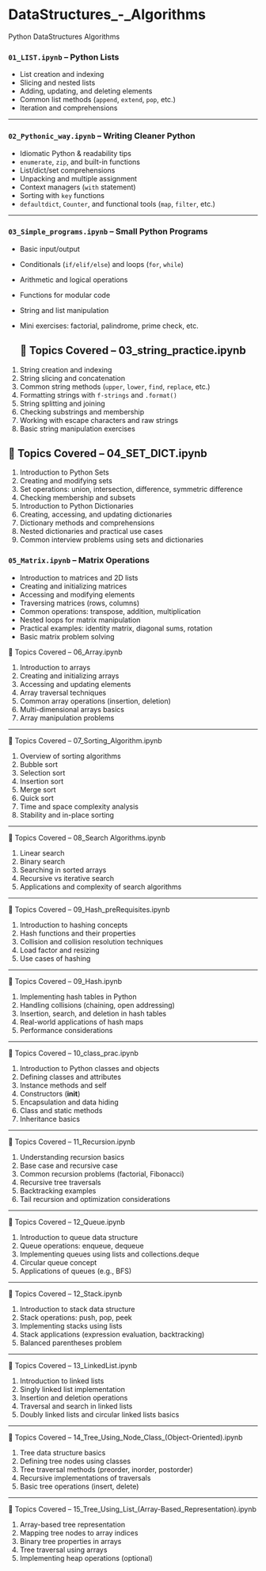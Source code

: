 # DataStructures_-_Algorithms
Python DataStructures Algorithms


###  `01_LIST.ipynb` – Python Lists  
- List creation and indexing  
- Slicing and nested lists  
- Adding, updating, and deleting elements  
- Common list methods (`append`, `extend`, `pop`, etc.)  
- Iteration and comprehensions  

---

###  `02_Pythonic_way.ipynb` – Writing Cleaner Python  
- Idiomatic Python & readability tips  
- `enumerate`, `zip`, and built-in functions  
- List/dict/set comprehensions  
- Unpacking and multiple assignment  
- Context managers (`with` statement)  
- Sorting with `key` functions  
- `defaultdict`, `Counter`, and functional tools (`map`, `filter`, etc.)  

---

###  `03_Simple_programs.ipynb` – Small Python Programs  
- Basic input/output  
- Conditionals (`if/elif/else`) and loops (`for`, `while`)  
- Arithmetic and logical operations  
- Functions for modular code  
- String and list manipulation  
- Mini exercises: factorial, palindrome, prime check, etc.

  ## 📌 Topics Covered – 03_string_practice.ipynb

1. String creation and indexing  
2. String slicing and concatenation  
3. Common string methods (`upper`, `lower`, `find`, `replace`, etc.)  
4. Formatting strings with `f-strings` and `.format()`  
5. String splitting and joining  
6. Checking substrings and membership  
7. Working with escape characters and raw strings  
8. Basic string manipulation exercises

## 📌 Topics Covered – 04_SET_DICT.ipynb

1. Introduction to Python Sets  
2. Creating and modifying sets  
3. Set operations: union, intersection, difference, symmetric difference  
4. Checking membership and subsets  
5. Introduction to Python Dictionaries  
6. Creating, accessing, and updating dictionaries  
7. Dictionary methods and comprehensions  
8. Nested dictionaries and practical use cases  
9. Common interview problems using sets and dictionaries

### `05_Matrix.ipynb` – Matrix Operations  
- Introduction to matrices and 2D lists  
- Creating and initializing matrices  
- Accessing and modifying elements  
- Traversing matrices (rows, columns)  
- Common operations: transpose, addition, multiplication  
- Nested loops for matrix manipulation  
- Practical examples: identity matrix, diagonal sums, rotation  
- Basic matrix problem solving
  
📌 Topics Covered – 06_Array.ipynb
1.	Introduction to arrays
2.	Creating and initializing arrays
3.	Accessing and updating elements
4.	Array traversal techniques
5.	Common array operations (insertion, deletion)
6.	Multi-dimensional arrays basics
7.	Array manipulation problems
________________________________________
📌 Topics Covered – 07_Sorting_Algorithm.ipynb
1.	Overview of sorting algorithms
2.	Bubble sort
3.	Selection sort
4.	Insertion sort
5.	Merge sort
6.	Quick sort
7.	Time and space complexity analysis
8.	Stability and in-place sorting
________________________________________
📌 Topics Covered – 08_Search Algorithms.ipynb
1.	Linear search
2.	Binary search
3.	Searching in sorted arrays
4.	Recursive vs iterative search
5.	Applications and complexity of search algorithms
________________________________________
📌 Topics Covered – 09_Hash_preRequisites.ipynb
1.	Introduction to hashing concepts
2.	Hash functions and their properties
3.	Collision and collision resolution techniques
4.	Load factor and resizing
5.	Use cases of hashing
________________________________________
📌 Topics Covered – 09_Hash.ipynb
1.	Implementing hash tables in Python
2.	Handling collisions (chaining, open addressing)
3.	Insertion, search, and deletion in hash tables
4.	Real-world applications of hash maps
5.	Performance considerations
________________________________________
📌 Topics Covered – 10_class_prac.ipynb
1.	Introduction to Python classes and objects
2.	Defining classes and attributes
3.	Instance methods and self
4.	Constructors (__init__)
5.	Encapsulation and data hiding
6.	Class and static methods
7.	Inheritance basics
________________________________________
📌 Topics Covered – 11_Recursion.ipynb
1.	Understanding recursion basics
2.	Base case and recursive case
3.	Common recursion problems (factorial, Fibonacci)
4.	Recursive tree traversals
5.	Backtracking examples
6.	Tail recursion and optimization considerations
________________________________________
📌 Topics Covered – 12_Queue.ipynb
1.	Introduction to queue data structure
2.	Queue operations: enqueue, dequeue
3.	Implementing queues using lists and collections.deque
4.	Circular queue concept
5.	Applications of queues (e.g., BFS)
________________________________________
📌 Topics Covered – 12_Stack.ipynb
1.	Introduction to stack data structure
2.	Stack operations: push, pop, peek
3.	Implementing stacks using lists
4.	Stack applications (expression evaluation, backtracking)
5.	Balanced parentheses problem
________________________________________
📌 Topics Covered – 13_LinkedList.ipynb
1.	Introduction to linked lists
2.	Singly linked list implementation
3.	Insertion and deletion operations
4.	Traversal and search in linked lists
5.	Doubly linked lists and circular linked lists basics
________________________________________
📌 Topics Covered – 14_Tree_Using_Node_Class_(Object-Oriented).ipynb
1.	Tree data structure basics
2.	Defining tree nodes using classes
3.	Tree traversal methods (preorder, inorder, postorder)
4.	Recursive implementations of traversals
5.	Basic tree operations (insert, delete)
________________________________________
📌 Topics Covered – 15_Tree_Using_List_(Array-Based_Representation).ipynb
1.	Array-based tree representation
2.	Mapping tree nodes to array indices
3.	Binary tree properties in arrays
4.	Tree traversal using arrays
5.	Implementing heap operations (optional)

